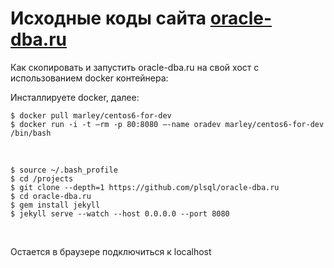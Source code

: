 # Исходные коды сайта <a href="http://oracle-dba.ru">oracle-dba.ru</a>

Как скопировать и запустить oracle-dba.ru на свой хост с использованием docker контейнера:

Инсталлируете docker, далее:

    $ docker pull marley/centos6-for-dev
    $ docker run -i -t –rm -p 80:8080 –-name oradev marley/centos6-for-dev /bin/bash

<br/>

    $ source ~/.bash_profile
    $ cd /projects
    $ git clone --depth=1 https://github.com/plsql/oracle-dba.ru
    $ cd oracle-dba.ru
    $ gem install jekyll
    $ jekyll serve --watch --host 0.0.0.0 --port 8080


<br/>

Остается в браузере подключиться к localhost
